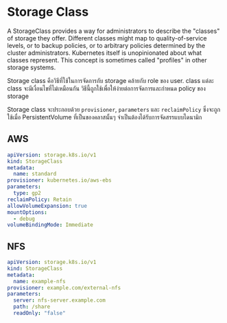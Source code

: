 # Storage Class

A StorageClass provides a way for administrators to describe the "classes" of storage they offer. Different classes might map to quality-of-service levels, or to backup policies, or to arbitrary policies determined by the cluster administrators. Kubernetes itself is unopinionated about what classes represent. This concept is sometimes called "profiles" in other storage systems.

Storage class คือวิธีที่ใช้ในการจัดการกับ storage คล้ายกับ role ของ user. class แต่ละ class จะมีเงื่อนไขที่ไม่เหมือนกัน วิธีนี้ถูกใช้เพื่อให้ง่ายต่อการจัดการและกำหนด policy ของ storage

Storage class จะประกอบด้วย `provisioner`, `parameters` และ `reclaimPolicy` ซึ่งจะถูกใช้เมื่อ PersistentVolume ที่เป็นของคลาสนั้นๆ จำเป็นต้องได้รับการจัดสรรแบบไดนามิก

## AWS
```yaml
apiVersion: storage.k8s.io/v1
kind: StorageClass
metadata:
  name: standard
provisioner: kubernetes.io/aws-ebs
parameters:
  type: gp2
reclaimPolicy: Retain
allowVolumeExpansion: true
mountOptions:
  - debug
volumeBindingMode: Immediate
```

## NFS
```yaml
apiVersion: storage.k8s.io/v1
kind: StorageClass
metadata:
  name: example-nfs
provisioner: example.com/external-nfs
parameters:
  server: nfs-server.example.com
  path: /share
  readOnly: "false"
```